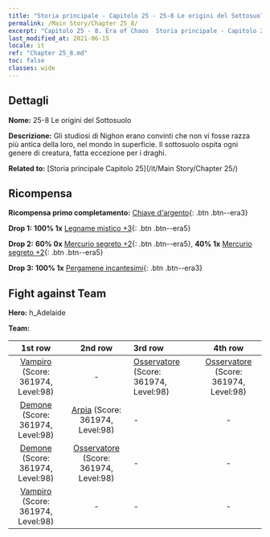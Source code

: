 ```yaml
---
title: "Storia principale - Capitolo 25 - 25-8 Le origini del Sottosuolo"
permalink: /Main Story/Chapter 25_8/
excerpt: "Capitolo 25 - 8. Era of Chaos  Storia principale - Capitolo 25_8. 25-8 Le origini del Sottosuolo"
last_modified_at: 2021-06-15
locale: it
ref: "Chapter 25_8.md"
toc: false
classes: wide
---
```


## Dettagli

 **Nome:** 25-8 Le origini del Sottosuolo

 **Descrizione:** Gli studiosi di Nighon erano convinti che non vi fosse razza più antica della loro, nel mondo in superficie. Il sottosuolo ospita ogni genere di creatura, fatta eccezione per i draghi.

 **Related to:** [Storia principale Capitolo 25](/it/Main Story/Chapter 25/)

## Ricompensa

 **Ricompensa primo completamento:** [Chiave d'argento](/ItemsIT/con_693/){: .btn .btn--era3}

 **Drop 1:** **100% 1x** [Legname mistico +3](/ItemsIT/mat_83/){: .btn .btn--era5}

 **Drop 2:** **60% 0x** [Mercurio segreto +2](/ItemsIT/mat_77/){: .btn .btn--era5}, **40% 1x** [Mercurio segreto +2](/ItemsIT/mat_77/){: .btn .btn--era5}

 **Drop 3:** **100% 1x** [Pergamene incantesimi](/ItemsIT/con_694/){: .btn .btn--era3}


## Fight against Team
 **Hero:** h_Adelaide

 **Team:**


  | 1st row | 2nd row | 3rd row | 4th row |
  |:----:|:----:|:----|:----:|
  | [Vampiro](/it/units/Vampire/) (Score: 361974, Level:98)  | - | [Osservatore](/it/units/Beholder/) (Score: 361974, Level:98)  | [Osservatore](/it/units/Beholder/) (Score: 361974, Level:98)  |
  | [Demone](/it/units/Demon/) (Score: 361974, Level:98)  | [Arpia](/it/units/Harpy/) (Score: 361974, Level:98)  | - | - |
  | [Demone](/it/units/Demon/) (Score: 361974, Level:98)  | [Osservatore](/it/units/Beholder/) (Score: 361974, Level:98)  | - | - |
  | [Vampiro](/it/units/Vampire/) (Score: 361974, Level:98)  | - | - | - |


